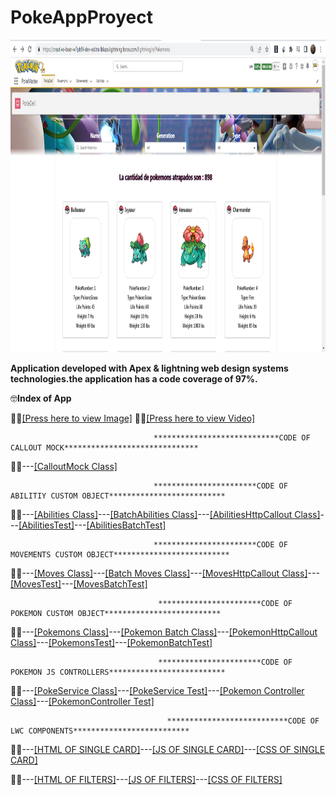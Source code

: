 # PokeAppProyect

<img src="https://raw.githubusercontent.com/RichardDB7/PokeAppProyect/main/FinalProyectPicture.png" height="500">

<strong>Application developed with Apex &amp; lightning web design systems technologies.the application has a code coverage of 97%.</strong>



🤓<strong>Index of App</strong>




   👨‍🏫<a href="https://raw.githubusercontent.com/RichardDB7/PokeAppProyect/main/FinalProyectPicture.png">[Press here to view Image]</a>    👨‍🏫<a href="https://www.awesomescreenshot.com/video/14330837">[Press here to view Video]</a>




                                    ****************************CODE OF CALLOUT MOCK******************************
                                   
   👨‍🏫---<a href="https://github.com/RichardDB7/PokeAppProyect/blob/main/FinalPokeApp/force-app/main/default/classes/GeneralHttpMockCallout.cls">[CalloutMock Class]</a>

                                    ***********************CODE OF ABILITIY CUSTOM OBJECT**************************
                                    
   👨‍🏫---<a href="https://github.com/RichardDB7/PokeAppProyect/blob/main/FinalPokeApp/force-app/main/default/classes/Abilities.cls">[Abilities Class]</a>---<a href="https://github.com/RichardDB7/PokeAppProyect/blob/main/FinalPokeApp/force-app/main/default/classes/AbilityBatch.cls">[BatchAbilities Class]</a>---<a href="https://github.com/RichardDB7/PokeAppProyect/blob/main/FinalPokeApp/force-app/main/default/classes/AbilityHttpCallout.cls">[AbilitiesHttpCallout Class]</a>---<a href="https://github.com/RichardDB7/PokeAppProyect/blob/main/FinalPokeApp/force-app/main/default/classes/AbilitiesTest.cls">[AbilitiesTest]</a>---<a href="https://github.com/RichardDB7/PokeAppProyect/blob/main/FinalPokeApp/force-app/main/default/classes/AbilityBatchTest.cls">[AbilitiesBatchTest]</a>

                                    ***********************CODE OF MOVEMENTS CUSTOM OBJECT**************************
                                    
   👨‍🏫---<a href="https://github.com/RichardDB7/PokeAppProyect/blob/main/FinalPokeApp/force-app/main/default/classes/Moves.cls">[Moves Class]</a>---<a href="https://github.com/RichardDB7/PokeAppProyect/blob/main/FinalPokeApp/force-app/main/default/classes/MovesBatch.cls">[Batch Moves Class]</a>---<a href="https://github.com/RichardDB7/PokeAppProyect/blob/main/FinalPokeApp/force-app/main/default/classes/MovementsHttpCallout.cls">[MovesHttpCallout Class]</a>---<a href="https://github.com/RichardDB7/PokeAppProyect/blob/main/FinalPokeApp/force-app/main/default/classes/MovesTest.cls">[MovesTest]</a>---<a href="https://github.com/RichardDB7/PokeAppProyect/blob/main/FinalPokeApp/force-app/main/default/classes/MovesBatchTest.cls">[MovesBatchTest]</a>                                    

                                     ***********************CODE OF POKEMON CUSTOM OBJECT**************************
                                    
   👨‍🏫---<a href="https://github.com/RichardDB7/PokeAppProyect/blob/main/FinalPokeApp/force-app/main/default/classes/Pokemons.cls">[Pokemons Class]</a>---<a href="https://github.com/RichardDB7/PokeAppProyect/blob/main/FinalPokeApp/force-app/main/default/classes/PokeBatch.cls">[Pokemon Batch Class]</a>---<a href="https://github.com/RichardDB7/PokeAppProyect/blob/main/FinalPokeApp/force-app/main/default/classes/PokeHttpCallout.cls">[PokemonHttpCallout Class]</a>---<a href="https://github.com/RichardDB7/PokeAppProyect/blob/main/FinalPokeApp/force-app/main/default/classes/PokeTest.cls">[PokemonsTest]</a>---<a href="https://github.com/RichardDB7/PokeAppProyect/blob/main/FinalPokeApp/force-app/main/default/classes/PokeBatchTest.cls">[PokemonBatchTest]</a>   
   

                                     ***********************CODE OF POKEMON JS CONTROLLERS**************************
                                     
                                     
   👨‍🏫---<a href="https://github.com/RichardDB7/PokeAppProyect/blob/main/FinalPokeApp/force-app/main/default/classes/PokeService.cls">[PokeService Class]</a>---<a href="https://github.com/RichardDB7/PokeAppProyect/blob/main/FinalPokeApp/force-app/main/default/classes/PokeServiceTest.cls">[PokeService Test]</a>---<a href="https://github.com/RichardDB7/PokeAppProyect/blob/main/FinalPokeApp/force-app/main/default/classes/PokemonController.cls">[Pokemon Controller Class]</a>---<a href="https://github.com/RichardDB7/PokeAppProyect/blob/main/FinalPokeApp/force-app/main/default/classes/PokemonControllerTest.cls">[PokemonController Test]</a> 
                                     
                                     
                                       ***************************CODE OF LWC COMPONENTS**************************
                                       
                                       
  👨‍🏫---<a href="https://github.com/RichardDB7/PokeAppProyect/blob/main/FinalPokeApp/force-app/main/default/lwc/pokemonsTile/pokemonsTile.html">[HTML OF SINGLE CARD]</a>---<a href="https://github.com/RichardDB7/PokeAppProyect/blob/main/FinalPokeApp/force-app/main/default/lwc/pokemonsTile/pokemonsTile.js">[JS OF SINGLE CARD]</a>---<a href="https://github.com/RichardDB7/PokeAppProyect/blob/main/FinalPokeApp/force-app/main/default/lwc/pokemonsTile/pokemonsTile.css">[CSS OF SINGLE CARD]</a>
  
   👨‍🏫---<a href="https://github.com/RichardDB7/PokeAppProyect/blob/main/FinalPokeApp/force-app/main/default/lwc/pokeFilter/pokeFilter.html">[HTML OF FILTERS]</a>---<a href="https://github.com/RichardDB7/PokeAppProyect/blob/main/FinalPokeApp/force-app/main/default/lwc/pokeFilter/pokeFilter.js">[JS OF FILTERS]</a>---<a href="https://github.com/RichardDB7/PokeAppProyect/blob/main/FinalPokeApp/force-app/main/default/lwc/pokeFilter/pokeFilter.css">[CSS OF FILTERS]</a>                                      
                                       
                                     
                                     
                                     
                                     
